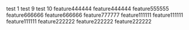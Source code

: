 test 1
test 9
test 10
feature444444
feature444444
feature555555
feature666666
feature666666
feature777777
feature111111
feature111111
feature111111
feature222222
feature222222
feature222222

